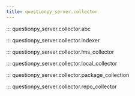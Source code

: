 ```yaml
---
title: questionpy_server.collector
---
```


::: questionpy_server.collector.abc

::: questionpy_server.collector.indexer

::: questionpy_server.collector.lms_collector

::: questionpy_server.collector.local_collector

::: questionpy_server.collector.package_collection

::: questionpy_server.collector.repo_collector
